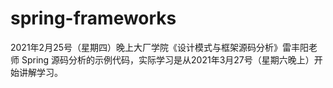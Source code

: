 # spring-frameworks
2021年2月25号（星期四）晚上大厂学院《设计模式与框架源码分析》雷丰阳老师 Spring 源码分析的示例代码，实际学习是从2021年3月27号（星期六晚上）开始讲解学习。
